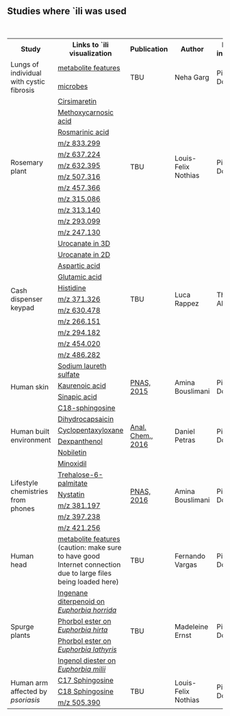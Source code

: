 ## Studies where `ili was used
<br>
<table>
<tr>
    <th>Study</th>
    <th>Links to &#96;ili visualization</th>
    <th>Publication</th>
    <th>Author</th>
    <th>Principal investigator</th>
    <th>Institution</th>
    <th>Data</th>
</tr>

<!-- Human lungs by N. Garg -->

<tr>
    <td rowspan="2">Lungs of individual with cystic fibrosis</td>
    <td><a href="https://goo.gl/GO98vt">metabolite features</a></td>
    <td rowspan="2">TBU</td>
    <td rowspan="2">Neha Garg</td>
    <td rowspan="2">Pieter Dorrestein</td>
    <td rowspan="2">UCSD, La Jolla, CA, USA</td>
    <td rowspan="2"><a href="https://goo.gl/6RgwIO">MSV000079652</a></td>
</tr>
<tr>
    <td><a href="https://goo.gl/Zw3x4K">microbes</a></td>
</tr>

<!-- Rosemary plant by L. Nothias -->

<tr>
    <td rowspan="12">Rosemary plant</td>
    <td><a href="https://goo.gl/a94gxZ">Cirsimaretin</a></td>
    <td rowspan="12">TBU</td>
    <td rowspan="12">Louis-Felix Nothias</td>
    <td rowspan="12">Pieter Dorrestein</td>
    <td rowspan="12">UCSD, La Jolla, CA, USA</td>
    <td rowspan="12"><a href="https://goo.gl/5tqxQu">MSV000080553</a></td>
</tr>
<tr>
    <td><a href="https://goo.gl/cFVNwA">Methoxycarnosic acid</a></td>
</tr>
<tr>
    <td><a href="https://goo.gl/BZ9q6z">Rosmarinic acid</a></td>
</tr>
<tr>
    <td><a href="https://goo.gl/PmFgaX">m/z 833.299</a></td>
</tr>
<tr>
    <td><a href="https://goo.gl/z70g2V">m/z 637.224</a></td>
</tr>
<tr>
    <td><a href="https://goo.gl/64GV1p">m/z 632.395</a></td>
</tr>
<tr>
    <td><a href="https://goo.gl/ORHunA">m/z 507.316</a></td>
</tr>
<tr>
    <td><a href="https://goo.gl/l16ZGe">m/z 457.366</a></td>
</tr>
<tr>
    <td><a href="https://goo.gl/gZISAQ">m/z 315.086</a></td>
</tr>
<tr>
    <td><a href="https://goo.gl/g5WVbQ">m/z 313.140</a></td>
</tr>
<tr>
    <td><a href="https://goo.gl/H30tnc">m/z 293.099</a></td>
</tr>
<tr>
    <td><a href="https://goo.gl/XKebje">m/z 247.130</a></td>
</tr>

<!-- ATM keypad by L. Rappez -->

<tr>
    <td rowspan="11">Cash dispenser keypad</td>
    <td><a href="https://goo.gl/p919lK">Urocanate in 3D</a></td>
    <td rowspan="11">TBU</td>
    <td rowspan="11">Luca Rappez</td>
    <td rowspan="11">Theodore Alexandrov</td>
    <td rowspan="11">EMBL, Heidelberg, Germany</td>
    <td rowspan="11"><a href="https://goo.gl/73SzFP">MSV000080560</a></td>
</tr>
<tr>
    <td><a href="https://goo.gl/7A2mkH">Urocanate in 2D</a></td>
</tr>
<tr>
    <td><a href="https://goo.gl/voyuAk">Aspartic acid</a></td>
</tr>
<tr>
    <td><a href="https://goo.gl/zt4hcW">Glutamic acid</a></td>
</tr>
<tr>
    <td><a href="https://goo.gl/qOLoIM">Histidine</a></td>
</tr>
<tr>
    <td><a href="https://goo.gl/snoijq">m/z 371.326</a></td>
</tr>
<tr>
    <td><a href="https://goo.gl/PNpks1">m/z 630.478</a></td>
</tr>
<tr>
    <td><a href="https://goo.gl/GvxVOj">m/z 266.151</a></td>
</tr>
<tr>
    <td><a href="https://goo.gl/rKCx3C">m/z 294.182</a></td>
</tr>
<tr>
    <td><a href="https://goo.gl/MHebdn">m/z 454.020</a></td>
</tr>
<tr>
    <td><a href="https://goo.gl/Pwurfi">m/z 486.282</a></td>
</tr>

<!-- Human skin by A. Bouslimani -->

<tr>
    <td rowspan="4">Human skin</td>
    <td><a href="https://goo.gl/IeiD01">Sodium laureth sulfate</a></td>
    <td rowspan="4"><a href="https://dx.doi.org/10.1073/pnas.1424409112">PNAS, 2015</a></td>
    <td rowspan="4">Amina Bouslimani</td>
    <td rowspan="4">Pieter Dorrestein</td>
    <td rowspan="4">UCSD, La Jolla, CA, USA</td>
    <td rowspan="4"><a href="https://goo.gl/Mcf7di">MSV000078556</a></td>
</tr>
<tr>
    <td><a href="https://goo.gl/k8F5X3">Kaurenoic acid</a></td>
</tr>
<tr>
    <td><a href="https://goo.gl/EL8Cdz">Sinapic acid</a></td>
</tr>
<tr>
    <td><a href="https://goo.gl/12dJyC">C18-sphingosine</a></td>
</tr>

<!-- Human built environment by D. Petras -->

<tr>
    <td rowspan="4">Human built environment</td>
    <td><a href="https://goo.gl/7LFSeO">Dihydrocapsaicin</a></td>
    <td rowspan="4"><a href="https://dx.doi.org/10.1021/acs.analchem.6b03456">Anal. Chem., 2016</a></td>
    <td rowspan="4">Daniel Petras</td>
    <td rowspan="4">Pieter Dorrestein</td>
    <td rowspan="4">UCSD, La Jolla, CA, USA</td>
    <td rowspan="4"><a href="https://goo.gl/AiKNb4">MSV000079717</a></td>
</tr>
<tr>
    <td><a href="https://goo.gl/zoiIqU">Cyclopentaxyloxane</a></td>
</tr>
<tr>
    <td><a href="https://goo.gl/Yx0tMu">Dexpanthenol</a></td>
</tr>
<tr>
    <td><a href="https://goo.gl/EDdRS2">Nobiletin</a></td>
</tr>

<!-- Cell phones by A. Bouslimani -->

<tr>
    <td rowspan="6">Lifestyle chemistries from phones</td>
    <td><a href="https://goo.gl/dMss5Y">Minoxidil</a></td>
    <td rowspan="6"><a href="https://dx.doi.org/10.1073/pnas.1610019113">PNAS, 2016</a></td>
    <td rowspan="6">Amina Bouslimani</td>
    <td rowspan="6">Pieter Dorrestein</td>
    <td rowspan="6">UCSD, La Jolla, CA, USA</td>
    <td rowspan="6"><a href="https://goo.gl/RRKJTZ">MSV000079825</a></td>
</tr>
<tr>
    <td><a href="https://goo.gl/0tq7FX">Trehalose-6-palmitate</a></td>
</tr>
<tr>
    <td><a href="https://goo.gl/ULf57C">Nystatin</a></td>
</tr>
<tr>
    <td><a href="https://goo.gl/snSpc7">m/z 381.197</a></td>
</tr>
<tr>
    <td><a href="https://goo.gl/cfEhlT">m/z 397.238</a></td>
</tr>
<tr>
    <td><a href="https://goo.gl/Hl14g3">m/z 421.256</a></td>
</tr>

<!-- Human skulls by F. Vargas -->

<tr>
    <td>Human head</td>
    <td><a href="https://goo.gl/7vEylP">metabolite features</a> (caution: make sure to have good Internet connection due to large files being loaded here)</td>
    <td>TBU</td>
    <td>Fernando Vargas</td>
    <td>Pieter Dorrestein</td>
    <td>UCSD, La Jolla, CA, USA</td>
    <td><a href="https://goo.gl/iVOczU">MSV000080167</a></td>
</tr>

<!-- Spurge plants by M. Ernst -->

<tr>
    <td rowspan="4">Spurge plants</td>
    <td><a href="https://goo.gl/owkrx6">Ingenane diterpenoid on <i>Euphorbia horrida</i></a></td>
    <td rowspan="4">TBU</td>
    <td rowspan="4">Madeleine Ernst</td>
    <td rowspan="4">Pieter Dorrestein</td>
    <td rowspan="4">UCSD, La Jolla, CA, USA</td>
    <td rowspan="4"><a href="https://goo.gl/5jncBX">MSV000081081</a></td>
</tr>
<tr>
    <td><a href="https://goo.gl/iKCiIF">Phorbol ester on <i>Euphorbia hirta</i></a></td>
</tr>
<tr>
    <td><a href="https://goo.gl/AnhU7k">Phorbol ester on <i>Euphorbia lathyris</i></a></td>
</tr>
<tr>
    <td><a href="https://goo.gl/O8uYKR">Ingenol diester on <i>Euphorbia milii</i></a></td>
</tr>

<!-- Skin with psoriasis by L. Nothias -->

<tr>
    <td rowspan="3">Human arm affected by <i>psoriasis</i></td>
    <td><a href="https://goo.gl/3QQbvE">C17 Sphingosine</a></td>
    <td rowspan="3">TBU</td>
    <td rowspan="3">Louis-Felix Nothias</td>
    <td rowspan="3">Pieter Dorrestein</td>
    <td rowspan="3">UCSD, La Jolla, CA, USA</td>
    <td rowspan="3"><a href="https://goo.gl/Xpm34I">MSV000080031</a></td>
</tr>
<tr>
    <td><a href="https://goo.gl/fhIZUb">C18 Sphingosine</a></td>
</tr>
<tr>
    <td><a href="https://goo.gl/AGAiai">m/z 505.390</a></td>
</tr>

</table>
